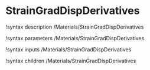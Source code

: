 <!-- MOOSE Documentation Stub: Remove this when content is added. -->

# StrainGradDispDerivatives
!syntax description /Materials/StrainGradDispDerivatives

!syntax parameters /Materials/StrainGradDispDerivatives

!syntax inputs /Materials/StrainGradDispDerivatives

!syntax children /Materials/StrainGradDispDerivatives
